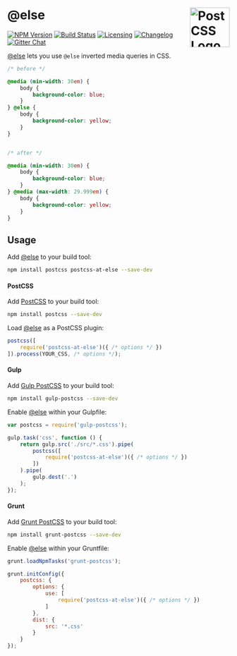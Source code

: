 # @else <a href="https://github.com/postcss/postcss"><img src="https://postcss.github.io/postcss/logo.svg" alt="PostCSS Logo" width="90" height="90" align="right"></a>

[![NPM Version][npm-img]][npm-url]
[![Build Status][cli-img]][cli-url]
[![Licensing][lic-image]][lic-url]
[![Changelog][log-image]][log-url]
[![Gitter Chat][git-image]][git-url]

[@else] lets you use `@else` inverted media queries in CSS.

```css
/* before */

@media (min-width: 30em) {
	body {
		background-color: blue;
	}
} @else {
	body {
		background-color: yellow;
	}
}


/* after */

@media (min-width: 30em) {
	body {
		background-color: blue;
	}
} @media (max-width: 29.999em) {
	body {
		background-color: yellow;
	}
}
```

## Usage

Add [@else] to your build tool:

```bash
npm install postcss postcss-at-else --save-dev
```

#### PostCSS

Add [PostCSS] to your build tool:

```bash
npm install postcss --save-dev
```

Load [@else] as a PostCSS plugin:

```js
postcss([
	require('postcss-at-else')({ /* options */ })
]).process(YOUR_CSS, /* options */);
```

#### Gulp

Add [Gulp PostCSS] to your build tool:

```bash
npm install gulp-postcss --save-dev
```

Enable [@else] within your Gulpfile:

```js
var postcss = require('gulp-postcss');

gulp.task('css', function () {
	return gulp.src('./src/*.css').pipe(
		postcss([
			require('postcss-at-else')({ /* options */ })
		])
	).pipe(
		gulp.dest('.')
	);
});
```

#### Grunt

Add [Grunt PostCSS] to your build tool:

```bash
npm install grunt-postcss --save-dev
```

Enable [@else] within your Gruntfile:

```js
grunt.loadNpmTasks('grunt-postcss');

grunt.initConfig({
	postcss: {
		options: {
			use: [
				require('postcss-at-else')({ /* options */ })
			]
		},
		dist: {
			src: '*.css'
		}
	}
});
```

[npm-url]: https://www.npmjs.com/package/postcss-at-else
[npm-img]: https://img.shields.io/npm/v/postcss-at-else.svg
[cli-url]: https://travis-ci.org/jonathantneal/postcss-at-else
[cli-img]: https://img.shields.io/travis/jonathantneal/postcss-at-else.svg
[lic-url]: LICENSE.md
[lic-image]: https://img.shields.io/npm/l/postcss-at-else.svg
[log-url]: CHANGELOG.md
[log-image]: https://img.shields.io/badge/changelog-md-blue.svg
[git-url]: https://gitter.im/postcss/postcss
[git-image]: https://img.shields.io/badge/chat-gitter-blue.svg

[@else]: https://github.com/jonathantneal/postcss-at-else
[PostCSS]: https://github.com/postcss/postcss
[Gulp PostCSS]: https://github.com/postcss/gulp-postcss
[Grunt PostCSS]: https://github.com/nDmitry/grunt-postcss
